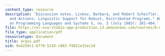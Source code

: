 ```yaml
---
content_type: resource
description: 'Discussion notes. Liskov, Barbara, and Robert Scheifler. "Guardians
  and Actions: Linguistic Support for Robust, Distributed Programs." ACM Transactions
  on Programming Languages and Systems 5, no. 3 (July 1983): 381-404.'
file: https://ol-ocw-studio-app-production.s3.amazonaws.com/courses/6-824-distributed-computer-systems-engineering-spring-2006/9a4259c1b7785210c883f9821e15ec2d_argus.pdf
file_type: application/pdf
resourcetype: Document
title: argus.pdf
uid: 9a4259c1-b778-5210-c883-f9821e15ec2d
---
```

